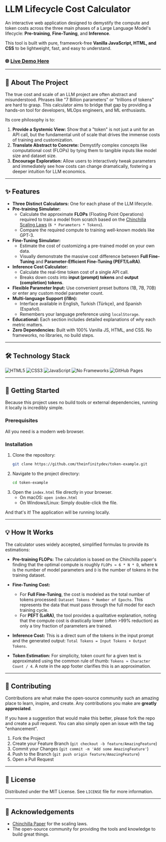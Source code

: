 # LLM Lifecycle Cost Calculator

 <!-- TODO: Replace with a real screenshot or GIF of the app -->

An interactive web application designed to demystify the compute and token costs across the three main phases of a Large Language Model's lifecycle: **Pre-training**, **Fine-Tuning**, and **Inference**.

This tool is built with pure, framework-free **Vanilla JavaScript, HTML, and CSS** to be lightweight, fast, and easy to understand.

### 🌐 **[Live Demo Here](https://theinfinitydev.github.io/token-example/)**

---

## 🎯 About The Project

The true cost and scale of an LLM project are often abstract and misunderstood. Phrases like "7 Billion parameters" or "trillions of tokens" are hard to grasp. This calculator aims to bridge that gap by providing a hands-on tool for developers, MLOps engineers, and ML enthusiasts.

Its core philosophy is to:

1.  **Provide a Systemic View:** Show that a "token" is not just a unit for an API call, but the fundamental unit of scale that drives the immense costs of training and customization.
2.  **Translate Abstract to Concrete:** Demystify complex concepts like computational cost (FLOPs) by tying them to tangible inputs like model size and dataset size.
3.  **Encourage Exploration:** Allow users to interactively tweak parameters and immediately see how costs can change dramatically, fostering a deeper intuition for LLM economics.

---

## ✨ Features

-   **Three Distinct Calculators:** One for each phase of the LLM lifecycle.
-   **Pre-training Simulator:**
    -   Calculate the approximate **FLOPs** (Floating Point Operations) required to train a model from scratch based on the [Chinchilla Scaling Laws](https://arxiv.org/abs/2203.15556) (`6 * Parameters * Tokens`).
    -   Compare the required compute to training well-known models like GPT-3.
-   **Fine-Tuning Simulator:**
    -   Estimate the cost of customizing a pre-trained model on your own data.
    -   Visually demonstrate the massive cost difference between **Full Fine-Tuning** and **Parameter-Efficient Fine-Tuning (PEFT/LoRA)**.
-   **Inference Cost Calculator:**
    -   Calculate the real-time token cost of a single API call.
    -   Breaks down costs into **input (prompt) tokens** and **output (completion) tokens**.
-   **Flexible Parameter Input:** Use convenient preset buttons (1B, 7B, 70B) or enter any custom model parameter count.
-   **Multi-language Support (i18n):**
    -   Interface available in English, Turkish (Türkçe), and Spanish (Español).
    -   Remembers your language preference using `localStorage`.
-   **Educational:** Each section includes detailed explanations of *why* each metric matters.
-   **Zero Dependencies:** Built with 100% Vanilla JS, HTML, and CSS. No frameworks, no libraries, no build steps.

---

## 🛠️ Technology Stack

![HTML5](https://img.shields.io/badge/html5-%23E34F26.svg?style=for-the-badge&logo=html5&logoColor=white)
![CSS3](https://img.shields.io/badge/css3-%231572B6.svg?style=for-the-badge&logo=css3&logoColor=white)
![JavaScript](https://img.shields.io/badge/javascript-%23323330.svg?style=for-the-badge&logo=javascript&logoColor=%23F7DF1E)
![No Frameworks](https://img.shields.io/badge/framework-none-blueviolet?style=for-the-badge)
![GitHub Pages](https://img.shields.io/badge/deployed%20on-GitHub%20Pages-222222?style=for-the-badge&logo=github&logoColor=white)

---

## 🚀 Getting Started

Because this project uses no build tools or external dependencies, running it locally is incredibly simple.

### Prerequisites

All you need is a modern web browser.

### Installation

1.  Clone the repository:
    ```sh
    git clone https://github.com/theinfinitydev/token-example.git
    ```
2.  Navigate to the project directory:
    ```sh
    cd token-example
    ```
3.  Open the `index.html` file directly in your browser.
    -   On macOS: `open index.html`
    -   On Windows/Linux: Simply double-click the file.

And that's it! The application will be running locally.

---

## 💡 How It Works

The calculator uses widely accepted, simplified formulas to provide its estimations:

-   **Pre-training FLOPs:** The calculation is based on the Chinchilla paper's finding that the optimal compute is roughly `FLOPs ≈ 6 * N * D`, where `N` is the number of model parameters and `D` is the number of tokens in the training dataset.

-   **Fine-Tuning Cost:**
    -   For **Full Fine-Tuning**, the cost is modeled as the total number of tokens processed: `Dataset Tokens * Number of Epochs`. This represents the data that must pass through the full model for each training cycle.
    -   For **PEFT (LoRA)**, the tool provides a qualitative explanation, noting that the compute cost is drastically lower (often >99% reduction) as only a tiny fraction of parameters are trained.

-   **Inference Cost:** This is a direct sum of the tokens in the input prompt and the generated output: `Total Tokens = Input Tokens + Output Tokens`.

-   **Token Estimation:** For simplicity, token count for a given text is approximated using the common rule of thumb: `Tokens ≈ Character Count / 4`. A note in the app footer clarifies this is an approximation.

---

## 🤝 Contributing

Contributions are what make the open-source community such an amazing place to learn, inspire, and create. Any contributions you make are **greatly appreciated**.

If you have a suggestion that would make this better, please fork the repo and create a pull request. You can also simply open an issue with the tag "enhancement".

1.  Fork the Project
2.  Create your Feature Branch (`git checkout -b feature/AmazingFeature`)
3.  Commit your Changes (`git commit -m 'Add some AmazingFeature'`)
4.  Push to the Branch (`git push origin feature/AmazingFeature`)
5.  Open a Pull Request

---

## 📜 License

Distributed under the MIT License. See `LICENSE` file for more information.

---

## 🙏 Acknowledgements

-   [Chinchilla Paper](https://arxiv.org/abs/2203.15556) for the scaling laws.
-   The open-source community for providing the tools and knowledge to build great things.
